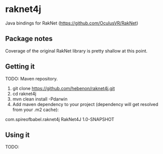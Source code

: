 raknet4j
========

Java bindings for RakNet (https://github.com/OculusVR/RakNet)

Package notes
------------------------------------------
Coverage of the original RakNet library is pretty shallow at this point.

Getting it
------------------------------------------
TODO: Maven repository.

1. git clone https://github.com/hebenon/raknet4j.git
2. cd raknet4j
3. mvn clean install -Pdarwin
4. Add maven dependency to your project (dependency will get resolved from your .m2 cache):

<dependency>
    <groupId>com.spireofbabel.raknet4j</groupId>
    <artifactId>RakNet4J</artifactId>
    <version>1.0-SNAPSHOT</version>
</dependency>

Using it
------------------------------------------
TODO:
